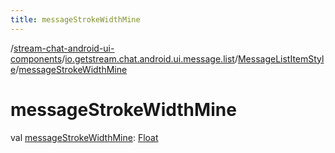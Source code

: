```yaml
---
title: messageStrokeWidthMine
---
```

/[stream-chat-android-ui-components](../../index.md)/[io.getstream.chat.android.ui.message.list](../index.md)/[MessageListItemStyle](index.md)/[messageStrokeWidthMine](messageStrokeWidthMine.md)  
  
  
  
# messageStrokeWidthMine  
val [messageStrokeWidthMine](messageStrokeWidthMine.md): [Float](https://kotlinlang.org/api/latest/jvm/stdlib/kotlin/-float/index.html)
